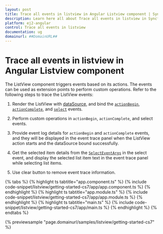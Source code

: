 ```yaml
---
layout: post
title: Trace all events in listview in Angular Listview component | Syncfusion
description: Learn here all about Trace all events in listview in Syncfusion Angular Listview component of Syncfusion Essential JS 2 and more.
platform: ej2-angular
control: Trace all events in listview 
documentation: ug
domainurl: ##DomainURL##
---
```


# Trace all events in listview in Angular Listview component

The ListView component triggers events based on its actions. The events can be used as extension points to perform custom operations. Refer to the following steps to trace the ListView events:

1. Render the ListView with [dataSource](https://ej2.syncfusion.com/angular/documentation/api/list-view#datasource), and bind the [`actionBegin`](https://ej2.syncfusion.com/angular/documentation/api/list-view#actionbegin), [`actionComplete`](https://ej2.syncfusion.com/angular/documentation/api/list-view#actioncomplete), and [`select`](https://ej2.syncfusion.com/angular/documentation/api/list-view#select) events.

2. Perform custom operations in `actionBegin`, `actionComplete`, and select events.

3. Provide event log details for `actionBegin` and `actionComplete` events, and they will be displayed in the event trace panel when the ListView action starts and the dataSource bound successfully.

4. Get the selected item details from the [`SelectEventArgs`](https://ej2.syncfusion.com/angular/documentation/api/list-view/selectEventArgs) in the select event, and display the selected list item text in the event trace panel while selecting list items.

5. Use clear button to remove event trace information.

{% tabs %}
{% highlight ts tabtitle="app.component.ts" %}
{% include code-snippet/listview/getting-started-cs7/app/app.component.ts %}
{% endhighlight %}
{% highlight ts tabtitle="app.module.ts" %}
{% include code-snippet/listview/getting-started-cs7/app/app.module.ts %}
{% endhighlight %}
{% highlight ts tabtitle="main.ts" %}
{% include code-snippet/listview/getting-started-cs7/app/main.ts %}
{% endhighlight %}
{% endtabs %}
  
{% previewsample "page.domainurl/samples/listview/getting-started-cs7" %}
